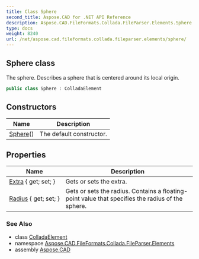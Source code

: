 ```yaml
---
title: Class Sphere
second_title: Aspose.CAD for .NET API Reference
description: Aspose.CAD.FileFormats.Collada.FileParser.Elements.Sphere class. The sphere. Describes a sphere that is centered around its local origin
type: docs
weight: 8240
url: /net/aspose.cad.fileformats.collada.fileparser.elements/sphere/
---
```

## Sphere class

The sphere. Describes a sphere that is centered around its local origin.

```csharp
public class Sphere : ColladaElement
```

## Constructors

| Name | Description |
| --- | --- |
| [Sphere](sphere/)() | The default constructor. |

## Properties

| Name | Description |
| --- | --- |
| [Extra](../../aspose.cad.fileformats.collada.fileparser.elements/sphere/extra/) { get; set; } | Gets or sets the extra. |
| [Radius](../../aspose.cad.fileformats.collada.fileparser.elements/sphere/radius/) { get; set; } | Gets or sets the radius. Contains a floating-point value that specifies the radius of the sphere. |

### See Also

* class [ColladaElement](../colladaelement/)
* namespace [Aspose.CAD.FileFormats.Collada.FileParser.Elements](../../aspose.cad.fileformats.collada.fileparser.elements/)
* assembly [Aspose.CAD](../../)


